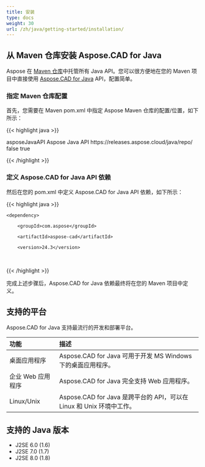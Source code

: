```yaml
---
title: 安装
type: docs
weight: 30
url: /zh/java/getting-started/installation/
---
```


## **从 Maven 仓库安装 Aspose.CAD for Java**

Aspose 在 [Maven 仓库](https://releases.aspose.com/java/repo/com/aspose/)中托管所有 Java API。您可以很方便地在您的 Maven 项目中直接使用 [Aspose.CAD for Java](https://releases.aspose.com/java/repo/com/aspose/aspose-cad/) API，配置简单。

### **指定 Maven 仓库配置**

首先，您需要在 Maven pom.xml 中指定 Aspose Maven 仓库的配置/位置，如下所示：

{{< highlight java >}}

<repositories>
    <repository>
        <id>asposeJavaAPI</id>
        <name>Aspose Java API</name>
        <url>https://releases.aspose.cloud/java/repo/</url>
        <snapshots>
            <enabled>false</enabled>
        </snapshots>
        <releases>
            <enabled>true</enabled>
        </releases>
    </repository>
</repositories>

{{< /highlight >}}

### **定义 Aspose.CAD for Java API 依赖**

然后在您的 pom.xml 中定义 Aspose.CAD for Java API 依赖，如下所示：

{{< highlight java >}}

 <dependencies>

    <dependency>

        <groupId>com.aspose</groupId>

        <artifactId>aspose-cad</artifactId>

        <version>24.3</version>        

   </dependency>

</dependencies>

{{< /highlight >}}

完成上述步骤后，Aspose.CAD for Java 依赖最终将在您的 Maven 项目中定义。

## **支持的平台**

Aspose.CAD for Java 支持最流行的开发和部署平台。

|**功能**|**描述**|
| :- | :- |
|桌面应用程序|Aspose.CAD for Java 可用于开发 MS Windows 下的桌面应用程序。|
|企业 Web 应用程序|Aspose.CAD for Java 完全支持 Web 应用程序。|
|Linux/Unix|Aspose.CAD for Java 是跨平台的 API，可以在 Linux 和 Unix 环境中工作。|

## **支持的 Java 版本**

- J2SE 6.0 (1.6)
- J2SE 7.0 (1.7)
- J2SE 8.0 (1.8)

